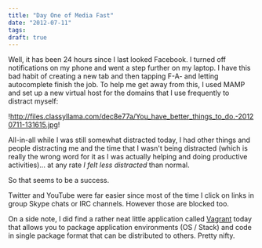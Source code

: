 ```yaml
---
title: "Day One of Media Fast"
date: "2012-07-11"
tags:
draft: true
---
```


Well, it has been 24 hours since I last looked Facebook.  I turned off notifications on my phone and went a step further on my laptop.  I have this bad habit of creating a new tab and then tapping F-A-<enter> and letting autocomplete finish the job.  To help me get away from this, I used MAMP and set up a new virtual host for the domains that I use frequently to distract myself:

!http://files.classyllama.com/dec8e77a/You_have_better_things_to_do.-20120711-131615.jpg!

All-in-all while I was still somewhat distracted today, I had other things and people distracting me and the time that I wasn't being distracted (which is really the wrong word for it as I was actually helping and doing productive activities)... at any rate _I felt less distracted_ than normal.

So that seems to be a success.

Twitter and YouTube were far easier since most of the time I click on links in group Skype chats or IRC channels.  However those are blocked too.

On a side note, I did find a rather neat little application called [Vagrant](http://vagrantup.com/) today that allows you to package application environments (OS / Stack) and code in single package format that can be distributed to others.  Pretty nifty.
